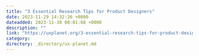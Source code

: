 ```yaml
---
title: "3 Essential Research Tips for Product Designers"
date: 2023-11-29 14:32:26 +0000
dateadded: 2023-11-30 00:01:08 +0000
description: ""
link: "https://uxplanet.org/3-essential-research-tips-for-product-designers-732cc4cc5062?source=rss----819cc2aaeee0---4"
category:
directory: _directory/ux-planet.md
---
```

